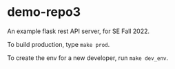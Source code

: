 # demo-repo3
An example flask rest API server, for SE Fall 2022.

To build production, type `make prod`.

To create the env for a new developer, run `make dev_env`.


